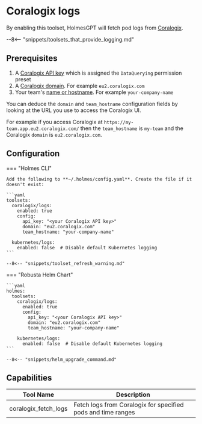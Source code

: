 # Coralogix logs

By enabling this toolset, HolmesGPT will fetch pod logs from [Coralogix](https://coralogix.com/).

--8<-- "snippets/toolsets_that_provide_logging.md"

## Prerequisites

1. A [Coralogix API key](https://coralogix.com/docs/developer-portal/apis/data-query/direct-archive-query-http-api/#api-key) which is assigned the `DataQuerying` permission preset
2. A [Coralogix domain](https://coralogix.com/docs/user-guides/account-management/account-settings/coralogix-domain/). For example `eu2.coralogix.com`
3. Your team's [name or hostname](https://coralogix.com/docs/user-guides/account-management/organization-management/create-an-organization/#teams-in-coralogix). For example `your-company-name`

You can deduce the `domain` and `team_hostname` configuration fields by looking at the URL you use to access the Coralogix UI.

For example if you access Coralogix at `https://my-team.app.eu2.coralogix.com/` then the `team_hostname` is `my-team` and the Coralogix `domain` is `eu2.coralogix.com`.

## Configuration

=== "Holmes CLI"

    Add the following to **~/.holmes/config.yaml**. Create the file if it doesn't exist:

    ```yaml
    toolsets:
      coralogix/logs:
        enabled: true
        config:
          api_key: "<your Coralogix API key>"
          domain: "eu2.coralogix.com"
          team_hostname: "your-company-name"

      kubernetes/logs:
        enabled: false  # Disable default Kubernetes logging
    ```

    --8<-- "snippets/toolset_refresh_warning.md"

=== "Robusta Helm Chart"

    ```yaml
    holmes:
      toolsets:
        coralogix/logs:
          enabled: true
          config:
            api_key: "<your Coralogix API key>"
            domain: "eu2.coralogix.com"
            team_hostname: "your-company-name"

        kubernetes/logs:
          enabled: false  # Disable default Kubernetes logging
    ```

    --8<-- "snippets/helm_upgrade_command.md"

## Capabilities

| Tool Name | Description |
|-----------|-------------|
| coralogix_fetch_logs | Fetch logs from Coralogix for specified pods and time ranges |
